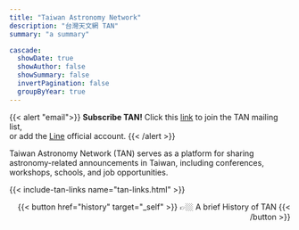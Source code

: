 ```yaml
---
title: "Taiwan Astronomy Network"
description: "台灣天文網 TAN"
summary: "a summary"

cascade:
  showDate: true
  showAuthor: false
  showSummary: false
  invertPagination: false
  groupByYear: true
---
```


{{< alert "email">}}
**Subscribe TAN!** Click this [link](https://groups.google.com/u/3/a/asroc.org.tw/g/tan) to join the TAN mailing list,<br> or add the [Line](https://lin.ee/vEKXanUt) official account.
{{< /alert >}}

Taiwan Astronomy Network (TAN) serves as a platform for sharing astronomy-related announcements in Taiwan, including conferences, workshops, schools, and job opportunities.

{{< include-tan-links name="tan-links.html" >}}

<div style="text-align: right;">
{{< button href="history" target="_self" >}}
👉🏼 A brief History of TAN
{{< /button >}}
</div>